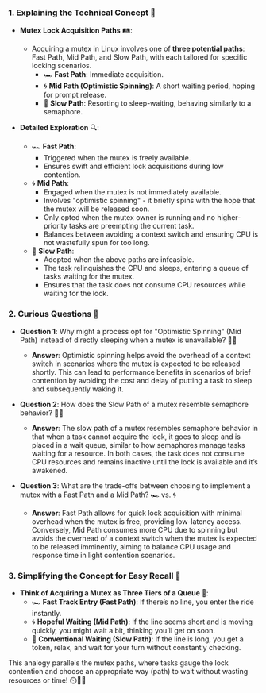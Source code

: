 ### 1. Explaining the Technical Concept 📘

- **Mutex Lock Acquisition Paths** 🛤️:
  - Acquiring a mutex in Linux involves one of **three potential paths**: Fast Path, Mid Path, and Slow Path, with each tailored for specific locking scenarios.
    - 🏎️ **Fast Path**: Immediate acquisition.
    - 🌀 **Mid Path (Optimistic Spinning)**: A short waiting period, hoping for prompt release.
    - 🐌 **Slow Path**: Resorting to sleep-waiting, behaving similarly to a semaphore.
  
- **Detailed Exploration** 🔍:
  - 🏎️ **Fast Path**:
    - Triggered when the mutex is freely available.
    - Ensures swift and efficient lock acquisitions during low contention.
  - 🌀 **Mid Path**:
    - Engaged when the mutex is not immediately available.
    - Involves "optimistic spinning" - it briefly spins with the hope that the mutex will be released soon.
    - Only opted when the mutex owner is running and no higher-priority tasks are preempting the current task.
    - Balances between avoiding a context switch and ensuring CPU is not wastefully spun for too long.
  - 🐌 **Slow Path**:
    - Adopted when the above paths are infeasible.
    - The task relinquishes the CPU and sleeps, entering a queue of tasks waiting for the mutex.
    - Ensures that the task does not consume CPU resources while waiting for the lock.

### 2. Curious Questions 🧐

- **Question 1**: Why might a process opt for "Optimistic Spinning" (Mid Path) instead of directly sleeping when a mutex is unavailable? 🔄💤
  - **Answer**: Optimistic spinning helps avoid the overhead of a context switch in scenarios where the mutex is expected to be released shortly. This can lead to performance benefits in scenarios of brief contention by avoiding the cost and delay of putting a task to sleep and subsequently waking it.

- **Question 2**: How does the Slow Path of a mutex resemble semaphore behavior? 🐌🤔
  - **Answer**: The slow path of a mutex resembles semaphore behavior in that when a task cannot acquire the lock, it goes to sleep and is placed in a wait queue, similar to how semaphores manage tasks waiting for a resource. In both cases, the task does not consume CPU resources and remains inactive until the lock is available and it’s awakened.

- **Question 3**: What are the trade-offs between choosing to implement a mutex with a Fast Path and a Mid Path? 🏎️ vs. 🌀
  - **Answer**: Fast Path allows for quick lock acquisition with minimal overhead when the mutex is free, providing low-latency access. Conversely, Mid Path consumes more CPU due to spinning but avoids the overhead of a context switch when the mutex is expected to be released imminently, aiming to balance CPU usage and response time in light contention scenarios.

### 3. Simplifying the Concept for Easy Recall 🌟

- **Think of Acquiring a Mutex as Three Tiers of a Queue** 🎡:
  - 🏎️ **Fast Track Entry (Fast Path)**: If there’s no line, you enter the ride instantly.
  - 🌀 **Hopeful Waiting (Mid Path)**: If the line seems short and is moving quickly, you might wait a bit, thinking you’ll get on soon.
  - 🐌 **Conventional Waiting (Slow Path)**: If the line is long, you get a token, relax, and wait for your turn without constantly checking.
  
This analogy parallels the mutex paths, where tasks gauge the lock contention and choose an appropriate way (path) to wait without wasting resources or time! ⏲️🔄💤


